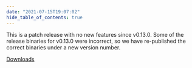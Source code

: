 ```yaml
---
date: "2021-07-15T19:07:02"
hide_table_of_contents: true
---
```

This is a patch release with no new features since v0.13.0. Some of the release binaries for v0.13.0 were incorrect, so we have re-published the correct binaries under a new version number.

[Downloads](https://github.com/foxglove/studio/releases/tag/v0.13.1)
